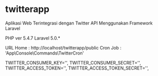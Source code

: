 # twitterapp
Aplikasi Web Terintegrasi dengan Twitter API Menggunakan Framework Laravel

PHP ver 5.4.7
Laravel 5.0.*

URL Home : http://localhost/twitterapp/public
Cron Job : 'App\Console\Commands\TwitterCron'


TWITTER_CONSUMER_KEY='',
TWITTER_CONSUMER_SECRET='',
TWITTER_ACCESS_TOKEN='',
TWITTER_ACCESS_TOKEN_SECRET='',
